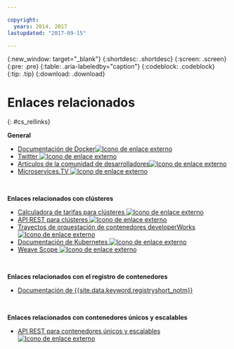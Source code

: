```yaml
---

copyright:
  years: 2014, 2017
lastupdated: "2017-09-15"

---
```


{:new_window: target="_blank"}
{:shortdesc: .shortdesc}
{:screen: .screen}
{:pre: .pre}
{:table: .aria-labeledby="caption"}
{:codeblock: .codeblock}
{:tip: .tip} 
{:download: .download}


# Enlaces relacionados
{: #cs_rellinks}

**General**  


- [Documentación de Docker![Icono de enlace externo](../icons/launch-glyph.svg "Icono de enlace externo")](https://docs.docker.com/engine/)
- [Twitter ![Icono de enlace externo](../icons/launch-glyph.svg "Icono de enlace externo")](https://twitter.com/hashtag/ibmcontainers)
- [Artículos de la comunidad de desarrolladores![Icono de enlace externo](../icons/launch-glyph.svg "Icono de enlace externo")](https://www.ibm.com/blogs/bluemix/tag/containers/)
- [Microservices.TV ![Icono de enlace externo](../icons/launch-glyph.svg "Icono de enlace externo")](https://developer.ibm.com/tv/microservices/)

<br />



**Enlaces relacionados con clústeres**  

- [Calculadora de tarifas para clústeres ![Icono de enlace externo](../icons/launch-glyph.svg "Icono de enlace externo")](https://console.bluemix.net/?direct=classic%2F&env_id=ibm%3Ayp%3Aus-south#/pricing/cloudOEPaneId=pricing&paneId=pricingSheet&orgGuid=83f3f6dd-e430-4955-8225-0963753d8b0f&spaceGuid=f616188f-e265-4e04-84be-1b3d2ec63db3)
- [API REST para clústeres ![Icono de enlace externo](../icons/launch-glyph.svg "Icono de enlace externo")](https://us-south.containers.bluemix.net/swagger)
- [Trayectos de orquestación de contenedores developerWorks![Icono de enlace externo](../icons/launch-glyph.svg "Icono de enlace externo")](https://developer.ibm.com/code/journey/category/container-orchestration/)
- [Documentación de Kubernetes ![Icono de enlace externo](../icons/launch-glyph.svg "Icono de enlace externo")](https://kubernetes.io/)
- [Weave Scope ![Icono de enlace externo](../icons/launch-glyph.svg "Icono de enlace externo")](https://www.weave.works/oss/scope/)

<br />



**Enlaces relacionados con el registro de contenedores**  

- [Documentación de {{site.data.keyword.registryshort_notm}}](/docs/services/Registry/index.html)


<br />



**Enlaces relacionados con contenedores únicos y escalables**  

- [API REST para contenedores únicos y escalables![Icono de enlace externo](../icons/launch-glyph.svg "Icono de enlace externo")](http://ccsapi-doc.mybluemix.net/)

